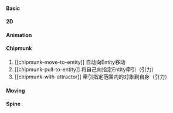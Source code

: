 #### Basic

#### 2D

#### Animation

#### Chipmunk
1. [[chipmunk-move-to-entity]] 自动向Entity移动
2. [[chipmunk-pull-to-entity]] 将自己向指定Entity牵引（引力）
3. [[chipmunk-with-attractor]] 牵引指定范围内的对象到自身（引力）

#### Moving

#### Spine
